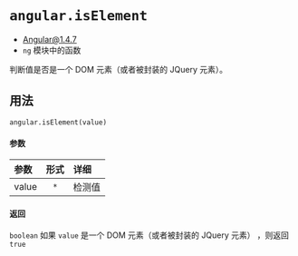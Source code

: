 # `angular.isElement`
- Angular@1.4.7
- `ng` 模块中的函数

判断值是否是一个 DOM 元素（或者被封装的 JQuery 元素）。


## 用法

`angular.isElement(value)`

#### 参数

| 参数 | 形式 | 详细 |
|:----|:---:|:----|
|value|`*`| 检测值|


#### 返回

`boolean`	如果 `value` 是一个 DOM 元素（或者被封装的 JQuery 元素） ，则返回 `true`
